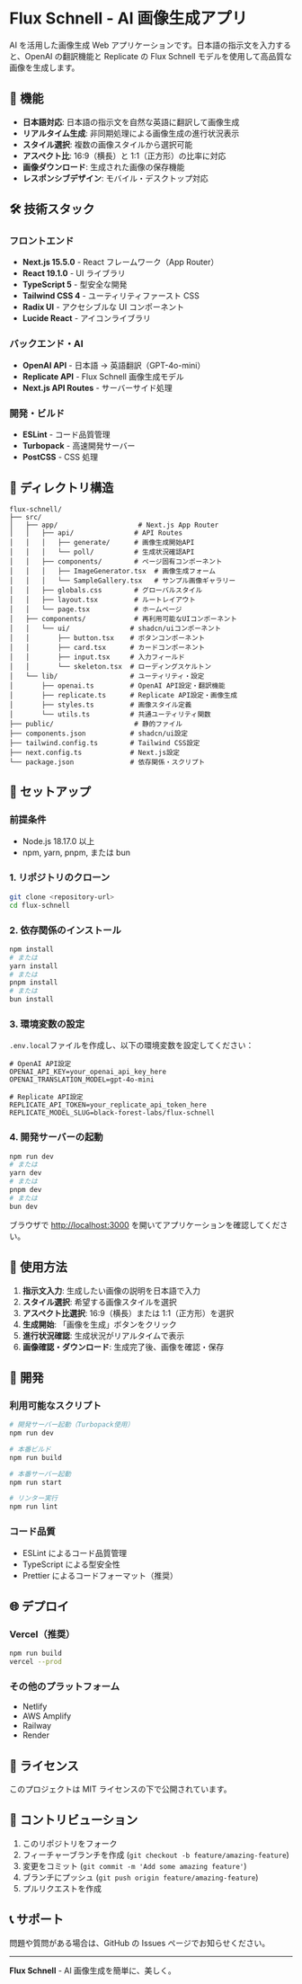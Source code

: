# Flux Schnell - AI 画像生成アプリ

AI を活用した画像生成 Web アプリケーションです。日本語の指示文を入力すると、OpenAI の翻訳機能と Replicate の Flux Schnell モデルを使用して高品質な画像を生成します。

## 🚀 機能

- **日本語対応**: 日本語の指示文を自然な英語に翻訳して画像生成
- **リアルタイム生成**: 非同期処理による画像生成の進行状況表示
- **スタイル選択**: 複数の画像スタイルから選択可能
- **アスペクト比**: 16:9（横長）と 1:1（正方形）の比率に対応
- **画像ダウンロード**: 生成された画像の保存機能
- **レスポンシブデザイン**: モバイル・デスクトップ対応

## 🛠️ 技術スタック

### フロントエンド

- **Next.js 15.5.0** - React フレームワーク（App Router）
- **React 19.1.0** - UI ライブラリ
- **TypeScript 5** - 型安全な開発
- **Tailwind CSS 4** - ユーティリティファースト CSS
- **Radix UI** - アクセシブルな UI コンポーネント
- **Lucide React** - アイコンライブラリ

### バックエンド・AI

- **OpenAI API** - 日本語 → 英語翻訳（GPT-4o-mini）
- **Replicate API** - Flux Schnell 画像生成モデル
- **Next.js API Routes** - サーバーサイド処理

### 開発・ビルド

- **ESLint** - コード品質管理
- **Turbopack** - 高速開発サーバー
- **PostCSS** - CSS 処理

## 📁 ディレクトリ構造

```
flux-schnell/
├── src/
│   ├── app/                    # Next.js App Router
│   │   ├── api/               # API Routes
│   │   │   ├── generate/      # 画像生成開始API
│   │   │   └── poll/          # 生成状況確認API
│   │   ├── components/        # ページ固有コンポーネント
│   │   │   ├── ImageGenerator.tsx  # 画像生成フォーム
│   │   │   └── SampleGallery.tsx   # サンプル画像ギャラリー
│   │   ├── globals.css        # グローバルスタイル
│   │   ├── layout.tsx         # ルートレイアウト
│   │   └── page.tsx           # ホームページ
│   ├── components/            # 再利用可能なUIコンポーネント
│   │   └── ui/               # shadcn/uiコンポーネント
│   │       ├── button.tsx    # ボタンコンポーネント
│   │       ├── card.tsx      # カードコンポーネント
│   │       ├── input.tsx     # 入力フィールド
│   │       └── skeleton.tsx  # ローディングスケルトン
│   └── lib/                  # ユーティリティ・設定
│       ├── openai.ts         # OpenAI API設定・翻訳機能
│       ├── replicate.ts      # Replicate API設定・画像生成
│       ├── styles.ts         # 画像スタイル定義
│       └── utils.ts          # 共通ユーティリティ関数
├── public/                    # 静的ファイル
├── components.json           # shadcn/ui設定
├── tailwind.config.ts        # Tailwind CSS設定
├── next.config.ts            # Next.js設定
└── package.json              # 依存関係・スクリプト
```

## 🚀 セットアップ

### 前提条件

- Node.js 18.17.0 以上
- npm, yarn, pnpm, または bun

### 1. リポジトリのクローン

```bash
git clone <repository-url>
cd flux-schnell
```

### 2. 依存関係のインストール

```bash
npm install
# または
yarn install
# または
pnpm install
# または
bun install
```

### 3. 環境変数の設定

`.env.local`ファイルを作成し、以下の環境変数を設定してください：

```env
# OpenAI API設定
OPENAI_API_KEY=your_openai_api_key_here
OPENAI_TRANSLATION_MODEL=gpt-4o-mini

# Replicate API設定
REPLICATE_API_TOKEN=your_replicate_api_token_here
REPLICATE_MODEL_SLUG=black-forest-labs/flux-schnell
```

### 4. 開発サーバーの起動

```bash
npm run dev
# または
yarn dev
# または
pnpm dev
# または
bun dev
```

ブラウザで [http://localhost:3000](http://localhost:3000) を開いてアプリケーションを確認してください。

## 📝 使用方法

1. **指示文入力**: 生成したい画像の説明を日本語で入力
2. **スタイル選択**: 希望する画像スタイルを選択
3. **アスペクト比選択**: 16:9（横長）または 1:1（正方形）を選択
4. **生成開始**: 「画像を生成」ボタンをクリック
5. **進行状況確認**: 生成状況がリアルタイムで表示
6. **画像確認・ダウンロード**: 生成完了後、画像を確認・保存

## 🔧 開発

### 利用可能なスクリプト

```bash
# 開発サーバー起動（Turbopack使用）
npm run dev

# 本番ビルド
npm run build

# 本番サーバー起動
npm run start

# リンター実行
npm run lint
```

### コード品質

- ESLint によるコード品質管理
- TypeScript による型安全性
- Prettier によるコードフォーマット（推奨）

## 🌐 デプロイ

### Vercel（推奨）

```bash
npm run build
vercel --prod
```

### その他のプラットフォーム

- Netlify
- AWS Amplify
- Railway
- Render

## 📄 ライセンス

このプロジェクトは MIT ライセンスの下で公開されています。

## 🤝 コントリビューション

1. このリポジトリをフォーク
2. フィーチャーブランチを作成 (`git checkout -b feature/amazing-feature`)
3. 変更をコミット (`git commit -m 'Add some amazing feature'`)
4. ブランチにプッシュ (`git push origin feature/amazing-feature`)
5. プルリクエストを作成

## 📞 サポート

問題や質問がある場合は、GitHub の Issues ページでお知らせください。

---

**Flux Schnell** - AI 画像生成を簡単に、美しく。
